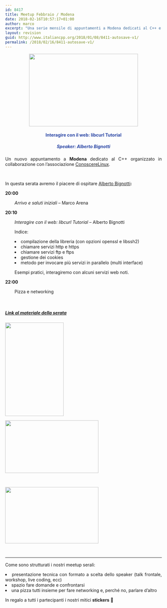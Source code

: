 ```yaml
---
id: 8417
title: Meetup Febbraio / Modena
date: 2018-02-16T10:57:17+01:00
author: marco
excerpt: "Una serie mensile di appuntamenti a Modena dedicati al C++ e organizzati in collaborazione con l'associazione ConoscereLinux. Ad ogni serata la condivisione di un'esperienza o di una storia che riguarda il nostro linguaggio preferito."
layout: revision
guid: http://www.italiancpp.org/2018/01/08/8411-autosave-v1/
permalink: /2018/02/16/8411-autosave-v1/
---
```

<center>
  <a href="http://conoscerelinux.org/courses/meetupcpp-feb18/"><img loading="lazy" class="aligncenter wp-image-8412" src="http://www.italiancpp.org/wp-content/uploads/2018/01/bannerMOFeb-300x200.png" alt="" width="350" height="233" srcset="http://192.168.64.2/wordpress/wp-content/uploads/2018/01/bannerMOFeb-300x200.png 300w, http://192.168.64.2/wordpress/wp-content/uploads/2018/01/bannerMOFeb-768x511.png 768w, http://192.168.64.2/wordpress/wp-content/uploads/2018/01/bannerMOFeb-1024x682.png 1024w, http://192.168.64.2/wordpress/wp-content/uploads/2018/01/bannerMOFeb-600x400.png 600w, http://192.168.64.2/wordpress/wp-content/uploads/2018/01/bannerMOFeb.png 1533w" sizes="(max-width: 350px) 100vw, 350px" /></a>
</center>

<h4 style="text-align: center;">
  <span style="color: #2945a4;">Interagire con il web: libcurl Tutorial</span>
</h4>

<h5 style="text-align: center;">
  <span style="color: #2945a4;">Speaker: <em>Alberto Bignotti</em></span>
</h5>

<p style="text-align: justify;">
  Un nuovo appuntamento a <strong>Modena</strong> dedicato al C++ organizzato in collaborazione con l&#8217;associazione <a href="http://conoscerelinux.org">ConoscereLinux</a>.
</p>

<p style="text-align: justify;">
  <span style="color: #ffffff;"> </span>
</p>

<p style="text-align: justify;">
  In questa serata avremo il piacere di ospitare <a href="http://www.italiancpp.org/speakers#abignotti">Alberto Bignotti</a><strong>:</strong>
</p>

<p style="text-align: justify;">
  <strong>20:00</strong>
</p>

<p style="text-align: justify; padding-left: 30px;">
  <em>Arrivo e saluti iniziali</em> &#8211; Marco Arena
</p>

<p style="text-align: justify;">
  <strong>20:10</strong>
</p>

<p style="text-align: justify; padding-left: 30px;">
  <em>Interagire con il web: libcurl Tutorial</em> &#8211; Alberto Bignotti
</p>

<p style="padding-left: 30px;">
  Indice:
</p>

<li style="text-align: justify; padding-left: 30px;">
  compilazione della libreria (con opzioni openssl e libssh2)
</li>
<li style="text-align: justify; padding-left: 30px;">
  chiamare servizi http e https
</li>
<li style="text-align: justify; padding-left: 30px;">
  chiamare servizi ftp e ftps
</li>
<li style="text-align: justify; padding-left: 30px;">
  gestione dei cookies
</li>
<li style="text-align: justify; padding-left: 30px;">
  metodo per invocare più servizi in parallelo (multi interface)
</li>

<p style="padding-left: 30px;">
  Esempi pratici, interagiremo con alcuni servizi web noti.
</p>

**22:00**

<p style="padding-left: 30px;">
  Pizza e networking
</p>

<p style="text-align: justify;">
  <span style="color: #ffffff;"> </span>
</p>

<h5 style="text-align: justify;">
  <a href="https://albertino80.github.io/libcurl.html">Link al materiale della serata</a>
</h5>

<div id='gallery-376' class='gallery galleryid-8417 gallery-columns-2 gallery-size-medium'>
  <dl class='gallery-item'>
    <dt class='gallery-icon portrait'>
      <a href='http://192.168.64.2/wordpress/wp_20180208_20_44_44_panorama/'><img width="188" height="300" src="http://192.168.64.2/wordpress/wp-content/uploads/2018/01/WP_20180208_20_44_44_Panorama-188x300.jpg" class="attachment-medium size-medium" alt="" loading="lazy" srcset="http://192.168.64.2/wordpress/wp-content/uploads/2018/01/WP_20180208_20_44_44_Panorama-188x300.jpg 188w, http://192.168.64.2/wordpress/wp-content/uploads/2018/01/WP_20180208_20_44_44_Panorama-768x1229.jpg 768w, http://192.168.64.2/wordpress/wp-content/uploads/2018/01/WP_20180208_20_44_44_Panorama-640x1024.jpg 640w, http://192.168.64.2/wordpress/wp-content/uploads/2018/01/WP_20180208_20_44_44_Panorama-600x960.jpg 600w, http://192.168.64.2/wordpress/wp-content/uploads/2018/01/WP_20180208_20_44_44_Panorama.jpg 1080w" sizes="(max-width: 188px) 100vw, 188px" /></a>
    </dt>
  </dl>
  
  <dl class='gallery-item'>
    <dt class='gallery-icon landscape'>
      <a href='http://192.168.64.2/wordpress/wp_20180208_20_37_30_rich/'><img width="300" height="169" src="http://192.168.64.2/wordpress/wp-content/uploads/2018/01/WP_20180208_20_37_30_Rich-300x169.jpg" class="attachment-medium size-medium" alt="" loading="lazy" srcset="http://192.168.64.2/wordpress/wp-content/uploads/2018/01/WP_20180208_20_37_30_Rich-300x169.jpg 300w, http://192.168.64.2/wordpress/wp-content/uploads/2018/01/WP_20180208_20_37_30_Rich-768x432.jpg 768w, http://192.168.64.2/wordpress/wp-content/uploads/2018/01/WP_20180208_20_37_30_Rich-1024x576.jpg 1024w, http://192.168.64.2/wordpress/wp-content/uploads/2018/01/WP_20180208_20_37_30_Rich-600x338.jpg 600w" sizes="(max-width: 300px) 100vw, 300px" /></a>
    </dt>
  </dl>
  
  <br style="clear: both" />
  
  <dl class='gallery-item'>
    <dt class='gallery-icon landscape'>
      <a href='http://192.168.64.2/wordpress/wp_20180208_20_13_14_panorama/'><img width="300" height="181" src="http://192.168.64.2/wordpress/wp-content/uploads/2018/01/WP_20180208_20_13_14_Panorama-300x181.jpg" class="attachment-medium size-medium" alt="" loading="lazy" srcset="http://192.168.64.2/wordpress/wp-content/uploads/2018/01/WP_20180208_20_13_14_Panorama-300x181.jpg 300w, http://192.168.64.2/wordpress/wp-content/uploads/2018/01/WP_20180208_20_13_14_Panorama-768x462.jpg 768w, http://192.168.64.2/wordpress/wp-content/uploads/2018/01/WP_20180208_20_13_14_Panorama-1024x617.jpg 1024w, http://192.168.64.2/wordpress/wp-content/uploads/2018/01/WP_20180208_20_13_14_Panorama-600x361.jpg 600w" sizes="(max-width: 300px) 100vw, 300px" /></a>
    </dt>
  </dl>
  
  <br style='clear: both' />
</div>

* * *

<p style="text-align: justify;">
  Come sono strutturati i nostri meetup serali:
</p>

<li style="text-align: justify;">
  presentazione tecnica con formato a scelta dello speaker (talk frontale, workshop, live coding, ecc)
</li>
<li style="text-align: justify;">
  spazio fare domande e confrontarsi
</li>
<li style="text-align: justify;">
  una pizza tutti insieme per fare networking e, perché no, parlare d&#8217;altro
</li>

In regalo a tutti i partecipanti i nostri mitici **stickers** 🙂